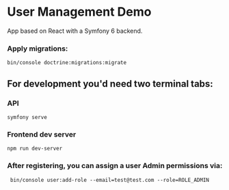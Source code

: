 # User Management Demo

App based on React with a Symfony 6 backend.

### Apply migrations:

`bin/console doctrine:migrations:migrate`

## For development you'd need two terminal tabs:
### API
`symfony serve`

### Frontend dev server
`npm run dev-server`


### After registering, you can assign a user Admin permissions via:
` bin/console user:add-role --email=test@test.com --role=ROLE_ADMIN`
